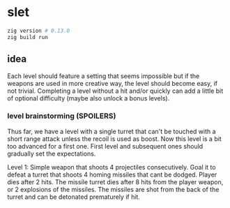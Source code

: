 # slet

```sh
zig version # 0.13.0
zig build run
```

## idea

Each level should feature a setting that seems impossible but if the weapons are used in more creative way, the level should become easy, if not trivial. Completing a level without a hit and/or quickly can add a little bit of optional difficulty (maybe also unlock a bonus levels).

### level brainstorming (SPOILERS)

Thus far, we have a level with a single turret that can't be touched with a short range attack unless the recoil is used as boost. Now this level is a bit too advanced for a first one. First level and subsequent ones should gradually set the expectations.

Level 1: Simple weapon that shoots 4 projectiles consecutively. Goal it to defeat a turret that shoots 4 homing missiles that cant be dodged. Player dies after 2 hits. The missile turret dies after 8 hits from the player weapon, or 2 explosions of the missiles. The missiles are shot from the back of the turret and can be detonated prematurely if hit.


